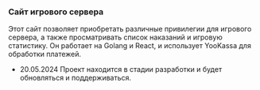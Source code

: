 ### Сайт игрового сервера

Этот сайт позволяет приобретать различные привилегии для игрового сервера, а также просматривать список наказаний и игровую статистику. Он работает на Golang и React, и использует YooKassa для обработки платежей.

- 20.05.2024
Проект находится в стадии разработки и будет обновляться и поддерживаться.